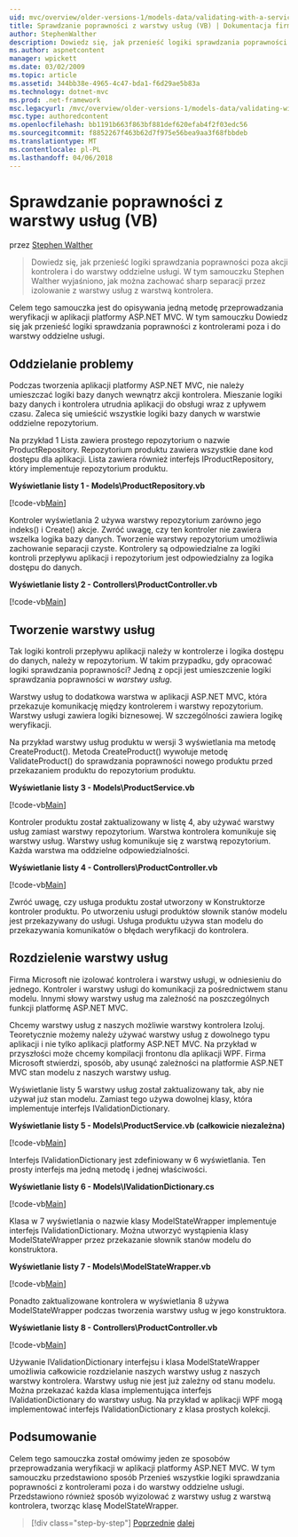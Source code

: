 ```yaml
---
uid: mvc/overview/older-versions-1/models-data/validating-with-a-service-layer-vb
title: Sprawdzanie poprawności z warstwy usług (VB) | Dokumentacja firmy Microsoft
author: StephenWalther
description: Dowiedz się, jak przenieść logiki sprawdzania poprawności poza akcji kontrolera i do warstwy oddzielne usługi. W tym samouczku Stephen Walther wyjaśniono, jak można...
ms.author: aspnetcontent
manager: wpickett
ms.date: 03/02/2009
ms.topic: article
ms.assetid: 344bb38e-4965-4c47-bda1-f6d29ae5b83a
ms.technology: dotnet-mvc
ms.prod: .net-framework
msc.legacyurl: /mvc/overview/older-versions-1/models-data/validating-with-a-service-layer-vb
msc.type: authoredcontent
ms.openlocfilehash: bb1191b663f863bf881def620efab4f2f03edc56
ms.sourcegitcommit: f8852267f463b62d7f975e56bea9aa3f68fbbdeb
ms.translationtype: MT
ms.contentlocale: pl-PL
ms.lasthandoff: 04/06/2018
---
```

<a name="validating-with-a-service-layer-vb"></a>Sprawdzanie poprawności z warstwy usług (VB)
====================
przez [Stephen Walther](https://github.com/StephenWalther)

> Dowiedz się, jak przenieść logiki sprawdzania poprawności poza akcji kontrolera i do warstwy oddzielne usługi. W tym samouczku Stephen Walther wyjaśniono, jak można zachować sharp separacji przez izolowanie z warstwy usług z warstwą kontrolera.


Celem tego samouczka jest do opisywania jedną metodę przeprowadzania weryfikacji w aplikacji platformy ASP.NET MVC. W tym samouczku Dowiedz się jak przenieść logiki sprawdzania poprawności z kontrolerami poza i do warstwy oddzielne usługi.

## <a name="separating-concerns"></a>Oddzielanie problemy

Podczas tworzenia aplikacji platformy ASP.NET MVC, nie należy umieszczać logiki bazy danych wewnątrz akcji kontrolera. Mieszanie logiki bazy danych i kontrolera utrudnia aplikacji do obsługi wraz z upływem czasu. Zaleca się umieścić wszystkie logiki bazy danych w warstwie oddzielne repozytorium.

Na przykład 1 Lista zawiera prostego repozytorium o nazwie ProductRepository. Repozytorium produktu zawiera wszystkie dane kod dostępu dla aplikacji. Lista zawiera również interfejs IProductRepository, który implementuje repozytorium produktu.

**Wyświetlanie listy 1 - Models\ProductRepository.vb**

[!code-vb[Main](validating-with-a-service-layer-vb/samples/sample1.vb)]

Kontroler wyświetlania 2 używa warstwy repozytorium zarówno jego indeks() i Create() akcje. Zwróć uwagę, czy ten kontroler nie zawiera wszelka logika bazy danych. Tworzenie warstwy repozytorium umożliwia zachowanie separacji czyste. Kontrolery są odpowiedzialne za logiki kontroli przepływu aplikacji i repozytorium jest odpowiedzialny za logika dostępu do danych.

**Wyświetlanie listy 2 - Controllers\ProductController.vb**

[!code-vb[Main](validating-with-a-service-layer-vb/samples/sample2.vb)]

## <a name="creating-a-service-layer"></a>Tworzenie warstwy usług

Tak logiki kontroli przepływu aplikacji należy w kontrolerze i logika dostępu do danych, należy w repozytorium. W takim przypadku, gdy opracować logiki sprawdzania poprawności? Jedną z opcji jest umieszczenie logiki sprawdzania poprawności w *warstwy usług*.

Warstwy usług to dodatkowa warstwa w aplikacji ASP.NET MVC, która przekazuje komunikację między kontrolerem i warstwy repozytorium. Warstwy usługi zawiera logiki biznesowej. W szczególności zawiera logikę weryfikacji.

Na przykład warstwy usług produktu w wersji 3 wyświetlania ma metodę CreateProduct(). Metoda CreateProduct() wywołuje metodę ValidateProduct() do sprawdzania poprawności nowego produktu przed przekazaniem produktu do repozytorium produktu.

**Wyświetlanie listy 3 - Models\ProductService.vb**

[!code-vb[Main](validating-with-a-service-layer-vb/samples/sample3.vb)]

Kontroler produktu został zaktualizowany w listę 4, aby używać warstwy usług zamiast warstwy repozytorium. Warstwa kontrolera komunikuje się warstwy usług. Warstwy usług komunikuje się z warstwą repozytorium. Każda warstwa ma oddzielne odpowiedzialności.

**Wyświetlanie listy 4 - Controllers\ProductController.vb**

[!code-vb[Main](validating-with-a-service-layer-vb/samples/sample4.vb)]

Zwróć uwagę, czy usługa produktu został utworzony w Konstruktorze kontroler produktu. Po utworzeniu usługi produktów słownik stanów modelu jest przekazywany do usługi. Usługa produktu używa stan modelu do przekazywania komunikatów o błędach weryfikacji do kontrolera.

## <a name="decoupling-the-service-layer"></a>Rozdzielenie warstwy usług

Firma Microsoft nie izolować kontrolera i warstwy usługi, w odniesieniu do jednego. Kontroler i warstwy usługi do komunikacji za pośrednictwem stanu modelu. Innymi słowy warstwy usług ma zależność na poszczególnych funkcji platformę ASP.NET MVC.

Chcemy warstwy usług z naszych możliwie warstwy kontrolera Izoluj. Teoretycznie możemy należy używać warstwy usług z dowolnego typu aplikacji i nie tylko aplikacji platformy ASP.NET MVC. Na przykład w przyszłości może chcemy kompilacji frontonu dla aplikacji WPF. Firma Microsoft stwierdzi, sposób, aby usunąć zależności na platformie ASP.NET MVC stan modelu z naszych warstwy usług.

Wyświetlanie listy 5 warstwy usług został zaktualizowany tak, aby nie używał już stan modelu. Zamiast tego używa dowolnej klasy, która implementuje interfejs IValidationDictionary.

**Wyświetlanie listy 5 - Models\ProductService.vb (całkowicie niezależna)**

[!code-vb[Main](validating-with-a-service-layer-vb/samples/sample5.vb)]

Interfejs IValidationDictionary jest zdefiniowany w 6 wyświetlania. Ten prosty interfejs ma jedną metodę i jednej właściwości.

**Wyświetlanie listy 6 - Models\IValidationDictionary.cs**

[!code-vb[Main](validating-with-a-service-layer-vb/samples/sample6.vb)]

Klasa w 7 wyświetlania o nazwie klasy ModelStateWrapper implementuje interfejs IValidationDictionary. Można utworzyć wystąpienia klasy ModelStateWrapper przez przekazanie słownik stanów modelu do konstruktora.

**Wyświetlanie listy 7 - Models\ModelStateWrapper.vb**

[!code-vb[Main](validating-with-a-service-layer-vb/samples/sample7.vb)]

Ponadto zaktualizowane kontrolera w wyświetlania 8 używa ModelStateWrapper podczas tworzenia warstwy usług w jego konstruktora.

**Wyświetlanie listy 8 - Controllers\ProductController.vb**

[!code-vb[Main](validating-with-a-service-layer-vb/samples/sample8.vb)]

Używanie IValidationDictionary interfejsu i klasa ModelStateWrapper umożliwia całkowicie rozdzielanie naszych warstwy usług z naszych warstwy kontrolera. Warstwy usług nie jest już zależny od stanu modelu. Można przekazać każda klasa implementująca interfejs IValidationDictionary do warstwy usług. Na przykład w aplikacji WPF mogą implementować interfejs IValidationDictionary z klasa prostych kolekcji.

## <a name="summary"></a>Podsumowanie

Celem tego samouczka został omówimy jeden ze sposobów przeprowadzania weryfikacji w aplikacji platformy ASP.NET MVC. W tym samouczku przedstawiono sposób Przenieś wszystkie logiki sprawdzania poprawności z kontrolerami poza i do warstwy oddzielne usługi. Przedstawiono również sposób wyizolować z warstwy usług z warstwą kontrolera, tworząc klasę ModelStateWrapper.

> [!div class="step-by-step"]
> [Poprzednie](validating-with-the-idataerrorinfo-interface-vb.md)
> [dalej](validation-with-the-data-annotation-validators-vb.md)
